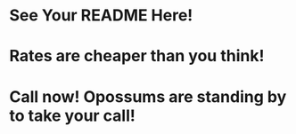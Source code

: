 # See Your README Here!
# Rates are cheaper than you think!
# Call now! Opossums are standing by to take your call!
